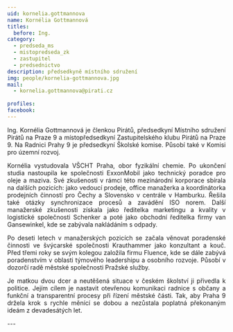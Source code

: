 ```yaml
---
uid: kornelia.gottmannova
name: Kornélia Gottmannová
titles:
  before: Ing.
category:
  - predseda_ms
  - mistopredseda_zk
  - zastupitel
  - predsednictvo
description: předsedkyně místního sdružení
img: people/kornelia-gottmannova.jpg
mail:
  - kornelia.gottmannova@pirati.cz
 
profiles:
facebook: 
---
```

<p style='text-align: justify;'>Ing. Kornélia Gottmannová je členkou Pirátů, předsedkyní Místního sdružení Pirátů na Praze 9 a místopředsedkyní Zastupitelského klubu Pirátů na Praze 9. Na Radnici Prahy 9 je předsedkyní Školské komise. Působí také v Komisi pro územní rozvoj.
</p><p style='text-align: justify;'>
Kornélia vystudovala VŠCHT Praha, obor fyzikální chemie. Po ukončení studia nastoupila ke společnosti ExxonMobil jako technický poradce pro oleje a maziva. Své zkušenosti v rámci této mezinárodní korporace sbírala na dalších pozicích: jako vedoucí prodeje, office manažerka a koordinátorka prodejních činností pro Čechy a Slovensko v centrále v Hamburku. Řešila také otázky synchronizace procesů a zavádění ISO norem. Další manažerské zkušenosti získala jako ředitelka marketingu a kvality v logistické společnosti Schenker a poté jako obchodní ředitelka firmy van Gansewinkel, kde se zabývala nakládáním s odpady. 
</p><p style='text-align: justify;'>
Po deseti letech v manažerských pozicích se začala věnovat poradenské činnosti ve švýcarské společnosti Krauthammer jako konzultant a kouč. Před třemi roky se svým kolegou založila firmu Fluence, kde se dále zabývá poradenstvím v oblasti týmového leadershipu a osobního rozvoje. Působí v dozorčí radě městské společnosti Pražské služby.
</p><p style='text-align: justify;'>
Je matkou dvou dcer a neutěšená situace v českém školství ji přivedla k politice. Jejím cílem je nastavit otevřenou komunikaci radnice s občany a funkční a transparentní procesy při řízení městské části. Tak, aby Praha 9 držela krok s rychle měnící se dobou a nezůstala poplatná překonaným ideám z devadesátých let.
</p>
---